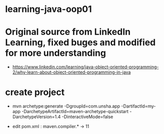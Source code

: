 # learning-java-oop01

# Original source from LinkedIn Learning, fixed buges and modified for more understanding
- https://www.linkedin.com/learning/java-object-oriented-programming-2/why-learn-about-object-oriented-programming-in-java

# create project
- mvn archetype:generate -DgroupId=com.unsha.app -DartifactId=my-app -DarchetypeArtifactId=maven-archetype-quickstart -DarchetypeVersion=1.4 -DinteractiveMode=false

- edit pom.xml : maven.compiler.* -> 11
